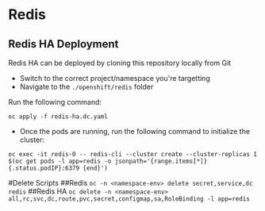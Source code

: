 # Redis

## Redis HA Deployment

Redis HA can be deployed by cloning this repository locally from Git

- Switch to the correct project/namespace you're targetting
- Navigate to the `./openshift/redis` folder

Run the following command:

```
oc apply -f redis-ha.dc.yaml
```

- Once the pods are running, run the following command to initialize the cluster:

```
oc exec -it redis-0 -- redis-cli --cluster create --cluster-replicas 1 $(oc get pods -l app=redis -o jsonpath='{range.items[*]}{.status.podIP}:6379 {end}')
```

#Delete Scripts
##Redis
`oc -n <namespace-env> delete secret,service,dc redis`
##Redis HA
`oc delete -n <namespace-env> all,rc,svc,dc,route,pvc,secret,configmap,sa,RoleBinding -l app=redis`
